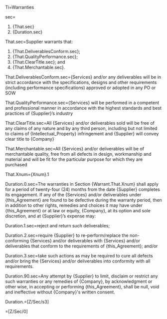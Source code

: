 Ti=Warranties

sec=<ol><li>{That.sec}<li>{Duration.sec}</ol>

That.sec=Supplier warrants that: <ol><li>{That.DeliverablesConform.sec};</li><li>{That.QualityPerformance.sec};</li><li>{That.ClearTitle.sec}; and </li><li>{That.Merchantable.sec}.</li></ol>

That.DeliverablesConform.sec={Services} and/or any deliverables will be in strict accordance with the specifications, designs and other requirements (including performance specifications) approved or adopted in any PO or SOW

That.QualityPerformance.sec={Services} will be performed in a competent and professional manner in accordance with the highest standards and best practices of {Supplier}’s industry

That.ClearTitle.sec=All {Services} and/or deliverables sold will be free of any claims of any nature and by any third person, including but not limited to claims of {Intellectual_Property} infringement and {Supplier} will convey clear title to {Company}

That.Merchantable.sec=All {Services} and/or deliverables will be of merchantable quality, free from all defects in design, workmanship and material and will be fit for the particular purpose for which they are purchased

That.Xnum={Xnum}.1

Duration.0.sec=The warranties in Section {Warrant.That.Xnum} shall apply for a period of twenty-four (24) months from the date {Supplier} completes its engagement. If any of the {Services} and/or deliverables under {this_Agreement} are found to be defective during the warranty period, then in addition to other rights, remedies and choices it may have under {this_Agreement} or at law or equity, {Company}, at its option and sole discretion, and at {Supplier}’s expense may:

Duration.1.sec=reject and return such deliverables;

Duration.2.sec=require {Supplier} to re-perform/replace the non-conforming {Services} and/or deliverables with {Services} and/or deliverables that conform to the requirements of {this_Agreement}; and/or

Duration.3.sec=take such actions as may be required to cure all defects and/or bring the {Services} and/or deliverables into conformity with all requirements.

Duration.90.sec=Any attempt by {Supplier} to limit, disclaim or restrict any such warranties or any remedies of {Company}, by acknowledgment or other wise, in accepting or performing {this_Agreement}, shall be null, void and ineffective without {Company}'s written consent.
 
Duration.=[Z/Sec/s3]

=[Z/Sec/0]
